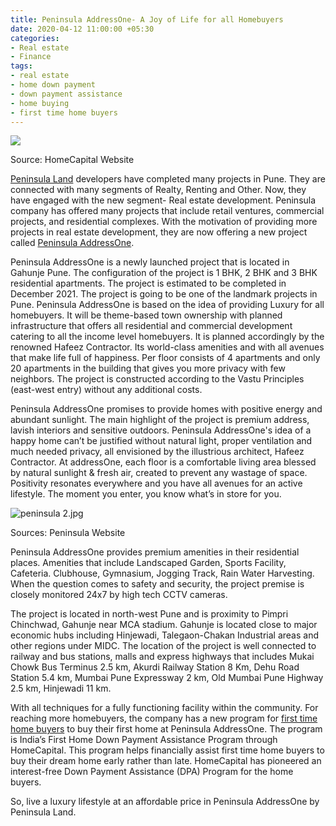 ```yaml
---
title: Peninsula AddressOne- A Joy of Life for all Homebuyers
date: 2020-04-12 11:00:00 +05:30
categories:
- Real estate
- Finance
tags:
- real estate
- home down payment
- down payment assistance
- home buying
- first time home buyers
---
```


**![](https://lh3.googleusercontent.com/rCVuf4yrSqgGQJwloXHPRh3qFNwpB8WLVVKIJUCul3pWJ6Ik2AbSrogHMNtdMpIi-HM2NWh44vPVbi4m6NsrCTPnZAJ_taPCKothgFWcmuPVJBRBMK2vX0_8rKHx4oE18wc8AKRA)**

Source: HomeCapital Website

[Peninsula Land](https://homecapital.in/offering/developers/Peninsula-Land) developers have completed many projects in Pune. They are connected with many segments of Realty, Renting and Other. Now, they have engaged with the new segment- Real estate development. Peninsula company has offered many projects that include retail ventures, commercial projects, and residential complexes. With the motivation of providing more projects in real estate development, they are now offering a new project called [Peninsula AddressOne](https://homecapital.in/property/15/peninsula-land-addressone-1-bhk).

Peninsula AddressOne is a newly launched project that is located in Gahunje Pune. The configuration of the project is 1 BHK, 2 BHK and 3 BHK residential apartments. The project is estimated to be completed in December 2021. The project is going to be one of the landmark projects in Pune. Peninsula AddressOne is based on the idea of providing Luxury for all homebuyers. It will be theme-based town ownership with planned infrastructure that offers all residential and commercial development catering to all the income level homebuyers. It is planned accordingly by the renowned Hafeez Contractor. Its world-class amenities and with all avenues that make life full of happiness. Per floor consists of 4 apartments and only 20 apartments in the building that gives you more privacy with few neighbors. The project is constructed according to the Vastu Principles (east-west entry) without any additional costs.

Peninsula AddressOne promises to provide homes with positive energy and abundant sunlight. The main highlight of the project is premium address, lavish interiors and sensitive outdoors. Peninsula AddressOne's idea of a happy home can’t be justified without natural light, proper ventilation and much needed privacy, all envisioned by the illustrious architect, Hafeez Contractor. At addressOne, each floor is a comfortable living area blessed by natural sunlight & fresh air, created to prevent any wastage of space. Positivity resonates everywhere and you have all avenues for an active lifestyle. The moment you enter, you know what’s in store for you.

![peninsula 2.jpg](/uploads/peninsula%202.jpg)

Sources: Peninsula Website

Peninsula AddressOne provides premium amenities in their residential places. Amenities that include Landscaped Garden, Sports Facility, Cafeteria. Clubhouse, Gymnasium, Jogging Track, Rain Water Harvesting. When the question comes to safety and security, the project premise is closely monitored 24x7 by high tech CCTV cameras.

The project is located in north-west Pune and is proximity to Pimpri Chinchwad, Gahunje near MCA stadium. Gahunje is located close to major economic hubs including Hinjewadi, Talegaon-Chakan Industrial areas and other regions under MIDC. The location of the project is well connected to railway and bus stations, malls and express highways that includes Mukai Chowk Bus Terminus 2.5 km, Akurdi Railway Station 8 Km, Dehu Road Station 5.4 km, Mumbai Pune Expressway 2 km, Old Mumbai Pune Highway 2.5 km, Hinjewadi 11 km.

With all techniques for a fully functioning facility within the community. For reaching more homebuyers, the company has a new program for [first time home buyers](https://homecapital.in/program) to buy their first home at Peninsula AddressOne. The program is India’s First Home Down Payment Assistance Program through HomeCapital. This program helps financially assist first time home buyers to buy their dream home early rather than late. HomeCapital has pioneered an interest-free Down Payment Assistance (DPA) Program for the home buyers.

So, live a luxury lifestyle at an affordable price in Peninsula AddressOne by Peninsula Land.